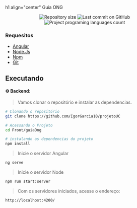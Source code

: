 h1 align="center" Guia ONG</h1>

<p align="center">
  <img alt="Repository size" src="https://img.shields.io/github/repo-size/codando-community/coderslab?color=">
  <img alt="Last commit on GitHub" src="https://img.shields.io/github/last-commit/codando-community/coderslab?color=">
  <img alt="Project programing languages count" src="https://img.shields.io/github/languages/count/codando-community/coderslab?color=">
</p>


### Requesitos

<ul>
    <li><a href="https://angular.io/">Angular</a></li>
    <li><a href="https://nodejs.org/en/">Node.Js</a></li>    
    <li><a href="https://www.npmjs.com/get-npm">Npm</a></li>
    <li><a href="https://git-scm.com/downloads">Git</a></li>   
</ul>

## Executando

#### :gear: Backend:
> Vamos clonar o repositório e instalar as dependencias.
```sh
# Clonando o repositório
git clone https://github.com/IgorGarcia10/projetoUC

# Acessando o Projeto
cd Front/guiaOng

# instalando as dependencias do projeto
npm install
```

> Inicie o servidor Angular
```sh
ng serve
```

> Inicie o servidor Node
```sh
npm run start:server
```
> Com os servidores iniciados,  acesse o endereço:
```sh
http://localhost:4200/
```
